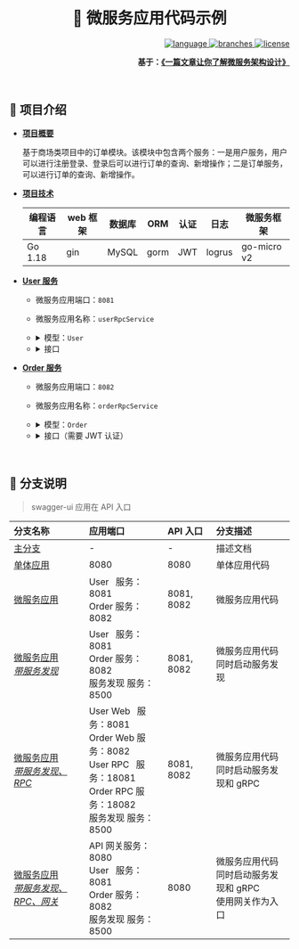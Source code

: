 <div align="center">
  <h1>💬 微服务应用代码示例</h1>

  <div align="right">
  <p>
    <a href="https://golang.google.cn/">
      <img src="https://shields.io/badge/-%20v1.18-007D9C?logo=go&logoColor=white&style=flat&logoWidth=16" alt="language"/>
    </a>
    <a href="#">
      <img src="https://badgen.net/github/branches/fmw666/microservice-code-sample?color=007D9C" alt="branches"/>
    </a>
    <a href="https://github.com/fmw666/microservice-code-sample/blob/master/LICENSE">
      <img src="https://img.shields.io/github/license/fmw666/microservice-code-sample?color=007D9C" alt="license"/>
    </a>
  </p>

  <strong>基于：<a href="https://bytecodealliance.org/">《一篇文章让你了解微服务架构设计》</a></strong>

  </div>
</div>

<br>

## 🚀 项目介绍

+ **[项目概要](#no-reply)**

    基于商场类项目中的订单模块。该模块中包含两个服务：一是用户服务，用户可以进行注册登录、登录后可以进行订单的查询、新增操作；二是订单服务，可以进行订单的查询、新增操作。

+ **[项目技术](#no-reply)**

    | 编程语言 | web 框架 | 数据库 | ORM | 认证 | 日志 | 微服务框架 |
    | ------- | ---- | ---- | ---- | ---- | ---- | ---- |
    | Go 1.18 | gin | MySQL | gorm | JWT | logrus | go-micro v2 |

+ **[User 服务](#no-reply)**

    + 微服务应用端口：`8081`

    + 微服务应用名称：`userRpcService`

        <li>
        <details>
        <p dir="auto"><summary>模型：<code>User</code></summary></p>
        <blockquote>
        <p dir="auto">表名：<code>user</code></p>
        </blockquote>
        <table>
        <thead>
        <tr>
        <th>字段</th>
        <th>类型</th>
        <th>备注</th>
        </tr>
        </thead>
        <tbody>
        <tr>
        <td>id</td>
        <td>int</td>
        <td>主键</td>
        </tr>
        <tr>
        <td>created_at</td>
        <td>datetime</td>
        <td>创建时间</td>
        </tr>
        <tr>
        <td>updated_at</td>
        <td>datetime</td>
        <td>更新时间</td>
        </tr>
        <tr>
        <td>deleted_at</td>
        <td>datetime</td>
        <td>删除时间</td>
        </tr>
        <tr>
        <td>username</td>
        <td>string</td>
        <td>用户名</td>
        </tr>
        <tr>
        <td>password</td>
        <td>string</td>
        <td>密码</td>
        </tr>
        </tbody>
        </table>
        </details>
        </li>

        <li>
        <details>
        <p dir="auto"><summary>接口</summary></p>
        <table>
        <thead>
        <tr>
        <th>接口名</th>
        <th>请求方式</th>
        <th>请求路径</th>
        <th>请求参数</th>
        <th>返回值</th>
        </tr>
        </thead>
        <tbody>
        <tr>
        <td>注册</td>
        <td>POST</td>
        <td>/user/register</td>
        <td>username, password</td>
        <td>注册成功，返回用户信息</td>
        </tr>
        <tr>
        <td>登录</td>
        <td>POST</td>
        <td>/user/login</td>
        <td>username, password</td>
        <td>登录成功，返回用户信息</td>
        </tr>
        <tr>
        <td>创建订单</td>
        <td>POST</td>
        <td>/users/{:user_id}/orders</td>
        <td>user_id, order_id</td>
        <td>创建成功，返回订单信息</td>
        </tr>
        <tr>
        <td>查询订单</td>
        <td>GET</td>
        <td>/users/{:user_id}/orders</td>
        <td>user_id, order_id</td>
        <td>查询成功，返回订单信息</td>
        </tr>
        </tbody>
        </table>
        </details>
        </li>

+ **[Order 服务](#no-reply)**

    + 微服务应用端口：`8082`

    + 微服务应用名称：`orderRpcService`

        <li>
        <details>
        <p dir="auto"><summary>模型：<code>Order</code></summary></p>
        <blockquote>
        <p dir="auto">表名：<code>order</code></p>
        </blockquote>
        <table>
        <thead>
        <tr>
        <th>字段</th>
        <th>类型</th>
        <th>备注</th>
        </tr>
        </thead>
        <tbody>
        <tr>
        <td>id</td>
        <td>int</td>
        <td>主键</td>
        </tr>
        <tr>
        <td>created_at</td>
        <td>datetime</td>
        <td>创建时间</td>
        </tr>
        <tr>
        <td>updated_at</td>
        <td>datetime</td>
        <td>更新时间</td>
        </tr>
        <tr>
        <td>deleted_at</td>
        <td>datetime</td>
        <td>删除时间</td>
        </tr>
        <tr>
        <td>name</td>
        <td>string</td>
        <td>订单名称</td>
        </tr>
        <tr>
        <td>user_id</td>
        <td>int</td>
        <td>用户id</td>
        </tr>
        </tbody>
        </table>
        </details>
        </li>

        <li>
        <details>
        <p dir="auto"><summary>接口（需要 JWT 认证）</summary></p>
        <table>
        <thead>
        <tr>
        <th>接口名</th>
        <th>请求方式</th>
        <th>请求路径</th>
        <th>请求参数</th>
        <th>返回值</th>
        </tr>
        </thead>
        <tbody>
        <tr>
        <td>创建订单</td>
        <td>POST</td>
        <td>/orders</td>
        <td>name, user_id</td>
        <td>创建成功，返回订单信息</td>
        </tr>
        <tr>
        <td>获取订单列表</td>
        <td>GET</td>
        <td>/orders</td>
        <td>user_id</td>
        <td>获取成功，返回订单列表</td>
        </tr>
        </tbody>
        </table>
        </details>
        </li>

<br>

## 🎈 分支说明

> swagger-ui 应用在 API 入口

| 分支名称 | 应用端口 | API 入口 | 分支描述 |
| :------ | :------- | :------ | :------ |
| [主分支](https://github.com/fmw666/microservice-example/tree/master) | - | - | 描述文档 |
| [单体应用](https://github.com/fmw666/microservice-example/tree/monolithic-app) | 8080 | 8080 | 单体应用代码 |
| [微服务应用](https://github.com/fmw666/microservice-example/tree/microservice-app) | User &ensp;服务：8081<br>Order 服务：8082 | 8081, 8082 | 微服务应用代码 |
| [微服务应用<br><i>带服务发现</i>](https://github.com/fmw666/microservice-example/tree/microservice-app-with-service-discovery) | User &ensp;服务：8081<br>Order 服务：8082<br>服务发现 服务：8500 | 8081, 8082 | 微服务应用代码<br>同时启动服务发现 |
| [微服务应用<br><i>带服务发现、RPC</i>](https://github.com/fmw666/microservice-example/tree/microservice-app-with-rpc) | User Web &ensp;服务：8081<br>Order Web 服务：8082<br>User RPC &ensp;服务：18081<br>Order RPC 服务：18082<br>服务发现 服务：8500 | 8081, 8082 | 微服务应用代码<br>同时启动服务发现和 gRPC |
| [微服务应用<br><i>带服务发现、RPC、网关</i>](https://github.com/fmw666/microservice-example/tree/microservice-app-with-gateway) | API 网关服务：8080<br>User &ensp;服务：8081<br>Order 服务：8082<br>服务发现 服务：8500 | 8080 | 微服务应用代码<br>同时启动服务发现和 gRPC<br>使用网关作为入口 |
